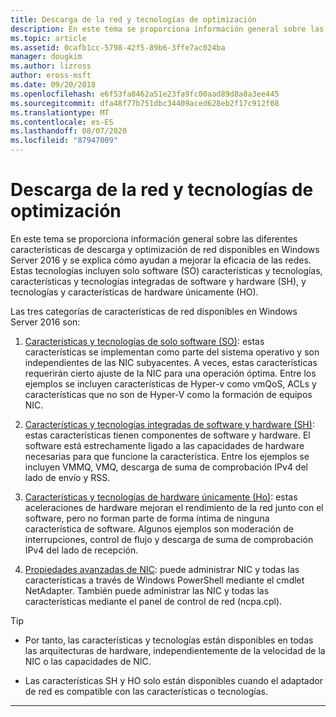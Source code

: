 ```yaml
---
title: Descarga de la red y tecnologías de optimización
description: En este tema se proporciona información general sobre las tecnologías de descarga y optimización en Windows Server 2016, e incluye vínculos a instrucciones adicionales sobre estas tecnologías.
ms.topic: article
ms.assetid: 0cafb1cc-5798-42f5-89b6-3ffe7ac024ba
manager: dougkim
ms.author: lizross
author: eross-msft
ms.date: 09/20/2018
ms.openlocfilehash: e6f53fa8462a51e23fa9fc00aad89d8a8a3ee445
ms.sourcegitcommit: dfa48f77b751dbc34409aced628eb2f17c912f08
ms.translationtype: MT
ms.contentlocale: es-ES
ms.lasthandoff: 08/07/2020
ms.locfileid: "87947009"
---
```

# <a name="network-offload-and-optimization-technologies"></a>Descarga de la red y tecnologías de optimización

En este tema se proporciona información general sobre las diferentes características de descarga y optimización de red disponibles en Windows Server 2016 y se explica cómo ayudan a mejorar la eficacia de las redes. Estas tecnologías incluyen solo software (SO) características y tecnologías, características y tecnologías integradas de software y hardware (SH), y tecnologías y características de hardware únicamente (HO).

Las tres categorías de características de red disponibles en Windows Server 2016 son:

1.  [Características y tecnologías de solo software (SO)](hpn-software-only-features.md): estas características se implementan como parte del sistema operativo y son independientes de las NIC subyacentes. A veces, estas características requerirán cierto ajuste de la NIC para una operación óptima. Entre los ejemplos se incluyen características de Hyper-v como vmQoS, ACLs y características que no son de Hyper-V como la formación de equipos NIC.

2.  [Características y tecnologías integradas de software y hardware (SH)](hpn-software-hardware-features.md): estas características tienen componentes de software y hardware. El software está estrechamente ligado a las capacidades de hardware necesarias para que funcione la característica. Entre los ejemplos se incluyen VMMQ, VMQ, descarga de suma de comprobación IPv4 del lado de envío y RSS.

3.  [Características y tecnologías de hardware únicamente (Ho)](hpn-hardware-only-features.md): estas aceleraciones de hardware mejoran el rendimiento de la red junto con el software, pero no forman parte de forma íntima de ninguna característica de software. Algunos ejemplos son moderación de interrupciones, control de flujo y descarga de suma de comprobación IPv4 del lado de recepción.

4. [Propiedades avanzadas de NIC](hpn-nic-advanced-properties.md): puede administrar NIC y todas las características a través de Windows PowerShell mediante el cmdlet NetAdapter.  También puede administrar las NIC y todas las características mediante el panel de control de red (ncpa.cpl).

>[!TIP]
>- Por tanto, las características y tecnologías están disponibles en todas las arquitecturas de hardware, independientemente de la velocidad de la NIC o las capacidades de NIC.
>
>- Las características SH y HO solo están disponibles cuando el adaptador de red es compatible con las características o tecnologías.

---